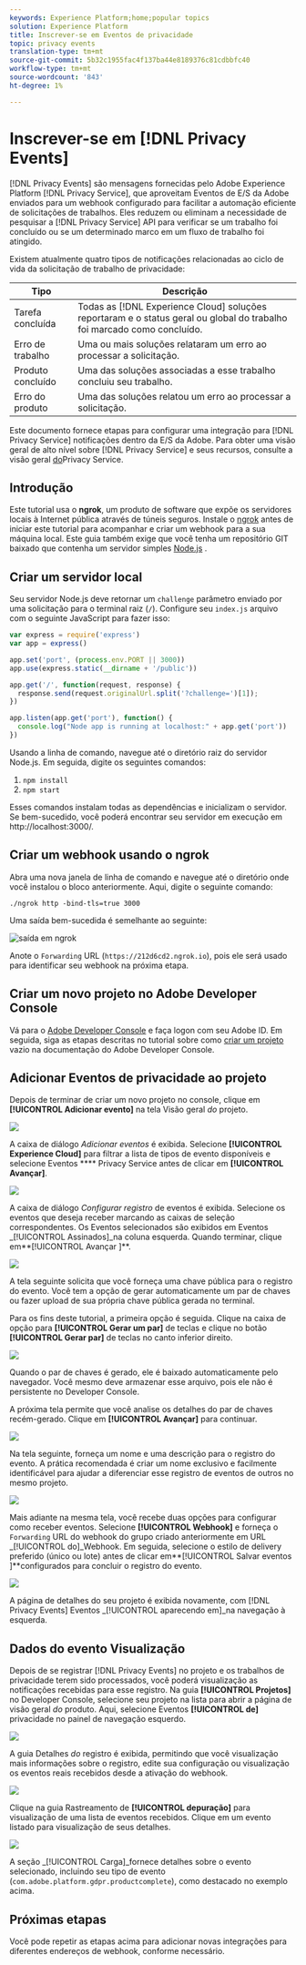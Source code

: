 ```yaml
---
keywords: Experience Platform;home;popular topics
solution: Experience Platform
title: Inscrever-se em Eventos de privacidade
topic: privacy events
translation-type: tm+mt
source-git-commit: 5b32c1955fac4f137ba44e8189376c81cdbbfc40
workflow-type: tm+mt
source-wordcount: '843'
ht-degree: 1%

---
```



# Inscrever-se em [!DNL Privacy Events]

[!DNL Privacy Events] são mensagens fornecidas pelo Adobe Experience Platform [!DNL Privacy Service], que aproveitam Eventos de E/S da Adobe enviados para um webhook configurado para facilitar a automação eficiente de solicitações de trabalhos. Eles reduzem ou eliminam a necessidade de pesquisar a [!DNL Privacy Service] API para verificar se um trabalho foi concluído ou se um determinado marco em um fluxo de trabalho foi atingido.

Existem atualmente quatro tipos de notificações relacionadas ao ciclo de vida da solicitação de trabalho de privacidade:

| Tipo | Descrição |
--- | ---
| Tarefa concluída | Todas as [!DNL Experience Cloud] soluções reportaram e o status geral ou global do trabalho foi marcado como concluído. |
| Erro de trabalho | Uma ou mais soluções relataram um erro ao processar a solicitação. |
| Produto concluído | Uma das soluções associadas a esse trabalho concluiu seu trabalho. |
| Erro do produto | Uma das soluções relatou um erro ao processar a solicitação. |

Este documento fornece etapas para configurar uma integração para [!DNL Privacy Service] notificações dentro da E/S da Adobe. Para obter uma visão geral de alto nível sobre [!DNL Privacy Service] e seus recursos, consulte a visão geral [do](home.md)Privacy Service.

## Introdução

Este tutorial usa o **ngrok**, um produto de software que expõe os servidores locais à Internet pública através de túneis seguros. Instale o [ngrok](https://ngrok.com/download) antes de iniciar este tutorial para acompanhar e criar um webhook para a sua máquina local. Este guia também exige que você tenha um repositório GIT baixado que contenha um servidor simples [Node.js](https://nodejs.org/) .

## Criar um servidor local

Seu servidor Node.js deve retornar um `challenge` parâmetro enviado por uma solicitação para o terminal raiz (`/`). Configure seu `index.js` arquivo com o seguinte JavaScript para fazer isso:

```js
var express = require('express')
var app = express()

app.set('port', (process.env.PORT || 3000))
app.use(express.static(__dirname + '/public'))

app.get('/', function(request, response) {
  response.send(request.originalUrl.split('?challenge=')[1]);
})

app.listen(app.get('port'), function() {
  console.log("Node app is running at localhost:" + app.get('port'))
})
```

Usando a linha de comando, navegue até o diretório raiz do servidor Node.js. Em seguida, digite os seguintes comandos:

1. `npm install`
1. `npm start`

Esses comandos instalam todas as dependências e inicializam o servidor. Se bem-sucedido, você poderá encontrar seu servidor em execução em http://localhost:3000/.

## Criar um webhook usando o ngrok

Abra uma nova janela de linha de comando e navegue até o diretório onde você instalou o bloco anteriormente. Aqui, digite o seguinte comando:

```shell
./ngrok http -bind-tls=true 3000
```

Uma saída bem-sucedida é semelhante ao seguinte:

![saída em ngrok](images/privacy-events/ngrok-output.png)

Anote o `Forwarding` URL (`https://212d6cd2.ngrok.io`), pois ele será usado para identificar seu webhook na próxima etapa.

## Criar um novo projeto no Adobe Developer Console

Vá para o [Adobe Developer Console](https://www.adobe.com/go/devs_console_ui) e faça logon com seu Adobe ID. Em seguida, siga as etapas descritas no tutorial sobre como [criar um projeto](https://www.adobe.io/apis/experienceplatform/console/docs.html#!AdobeDocs/adobeio-console/master/projects-empty.md) vazio na documentação do Adobe Developer Console.

## Adicionar Eventos de privacidade ao projeto

Depois de terminar de criar um novo projeto no console, clique em **[!UICONTROL Adicionar evento]** na tela Visão geral _do_ projeto.

![](./images/privacy-events/add-event-button.png)

A caixa de diálogo _Adicionar eventos_ é exibida. Selecione **[!UICONTROL Experience Cloud]** para filtrar a lista de tipos de evento disponíveis e selecione Eventos **** Privacy Service antes de clicar em **[!UICONTROL Avançar]**.

![](./images/privacy-events/add-privacy-events.png)

A caixa de diálogo _Configurar registro_ de eventos é exibida. Selecione os eventos que deseja receber marcando as caixas de seleção correspondentes. Os Eventos selecionados são exibidos em Eventos _[!UICONTROL Assinados]_na coluna esquerda. Quando terminar, clique em**[!UICONTROL  Avançar ]**.

![](./images/privacy-events/choose-subscriptions.png)

A tela seguinte solicita que você forneça uma chave pública para o registro do evento. Você tem a opção de gerar automaticamente um par de chaves ou fazer upload de sua própria chave pública gerada no terminal.

Para os fins deste tutorial, a primeira opção é seguida. Clique na caixa de opção para **[!UICONTROL Gerar um par]** de teclas e clique no botão **[!UICONTROL Gerar par]** de teclas no canto inferior direito.

![](./images/privacy-events/generate-key-value.png)

Quando o par de chaves é gerado, ele é baixado automaticamente pelo navegador. Você mesmo deve armazenar esse arquivo, pois ele não é persistente no Developer Console.

A próxima tela permite que você analise os detalhes do par de chaves recém-gerado. Clique em **[!UICONTROL Avançar]** para continuar.

![](./images/privacy-events/keypair-generated.png)

Na tela seguinte, forneça um nome e uma descrição para o registro do evento. A prática recomendada é criar um nome exclusivo e facilmente identificável para ajudar a diferenciar esse registro de eventos de outros no mesmo projeto.

![](./images/privacy-events/event-details.png)

Mais adiante na mesma tela, você recebe duas opções para configurar como receber eventos. Selecione **[!UICONTROL Webhook]** e forneça o `Forwarding` URL do webhook do grupo criado anteriormente em URL _[!UICONTROL do]_Webhook. Em seguida, selecione o estilo de delivery preferido (único ou lote) antes de clicar em**[!UICONTROL  Salvar eventos ]**configurados para concluir o registro do evento.

![](./images/privacy-events/webhook-details.png)

A página de detalhes do seu projeto é exibida novamente, com [!DNL Privacy Events] Eventos _[!UICONTROL aparecendo em]_na navegação à esquerda.

## Dados do evento Visualização

Depois de se registrar [!DNL Privacy Events] no projeto e os trabalhos de privacidade terem sido processados, você poderá visualização as notificações recebidas para esse registro. Na guia **[!UICONTROL Projetos]** no Developer Console, selecione seu projeto na lista para abrir a página de visão geral _do_ produto. Aqui, selecione Eventos **[!UICONTROL de]** privacidade no painel de navegação esquerdo.

![](./images/privacy-events/events-left-nav.png)

A guia Detalhes _do_ registro é exibida, permitindo que você visualização mais informações sobre o registro, edite sua configuração ou visualização os eventos reais recebidos desde a ativação do webhook.

![](./images/privacy-events/registration-details.png)

Clique na guia Rastreamento de **[!UICONTROL depuração]** para visualização de uma lista de eventos recebidos. Clique em um evento listado para visualização de seus detalhes.

![](images/privacy-events/debug-tracing.png)

A seção _[!UICONTROL Carga]_fornece detalhes sobre o evento selecionado, incluindo seu tipo de evento (`com.adobe.platform.gdpr.productcomplete`), como destacado no exemplo acima.

## Próximas etapas

Você pode repetir as etapas acima para adicionar novas integrações para diferentes endereços de webhook, conforme necessário.